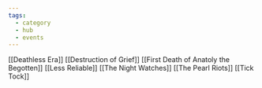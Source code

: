 ```yaml
---
tags:
  - category
  - hub
  - events
---
```

[[Deathless Era]]
[[Destruction of Grief]]
[[First Death of Anatoly the Begotten]]
[[Less Reliable]]
[[The Night Watches]]
[[The Pearl Riots]]
[[Tick Tock]]

